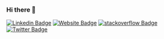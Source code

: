### Hi there 👋
[![Linkedin Badge](https://img.shields.io/badge/-mostafazh-blue?style=flat&logo=Linkedin&logoColor=white&link=https://www.linkedin.com/in/mostafazh/)](https://www.linkedin.com/in/mostafazh/)
[![Website Badge](https://img.shields.io/badge/-blog.mostafazh.me-47CCCC?style=flat&logo=Google-Chrome&logoColor=white&link=https://blog.mostafazh.me)](https://blog.mostafazh.me)
[![stackoverflow Badge](https://img.shields.io/badge/-mostafazh-orange?style=flat&logo=stackoverflow&logoColor=black&link=https://stackoverflow.com/users/1772245/mostafazh)](https://stackoverflow.com/users/1772245/mostafazh)
[![Twitter Badge](https://img.shields.io/badge/-@mostafazaher-1ca0f1?style=flat&labelColor=1ca0f1&logo=twitter&logoColor=white&link=https://twitter.com/mostafazaher)](https://twitter.com/_jesslim)
<!--[![Medium Badge](https://img.shields.io/badge/-@__jessicalim-000000?style=flat&labelColor=000000&logo=Medium&link=https://medium.com/@_jessicalim)](https://medium.com/@_jessicalim)
[![Instagram Badge](https://img.shields.io/badge/-@jlim__slam-purple?style=flat&logo=instagram&logoColor=white&link=https://instagram.com/jlim_slam/)](https://instagram.com/jlim_slam)
[![Gmail Badge](https://img.shields.io/badge/-jessicalim813-c14438?style=flat&logo=Gmail&logoColor=white&link=mailto:jessicalim813@gmail.com)](mailto:jessicalim813@gmail.com)

-->

<!--
**mostafazh/mostafazh** is a ✨ _special_ ✨ repository because its `README.md` (this file) appears on your GitHub profile.

Here are some ideas to get you started:

- 🔭 I’m currently working on ...
- 🌱 I’m currently learning ...
- 👯 I’m looking to collaborate on ...
- 🤔 I’m looking for help with ...
- 💬 Ask me about ...
- 📫 How to reach me: ...
- 😄 Pronouns: ...
- ⚡ Fun fact: ...
-->
